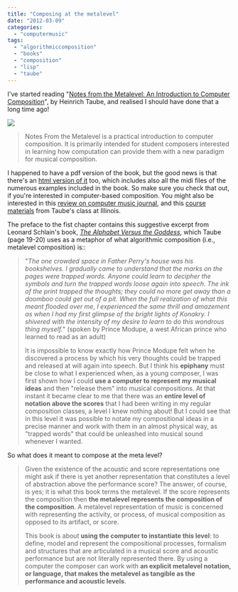 ```yaml
---
title: "Composing at the metalevel"
date: "2012-03-09"
categories: 
  - "computermusic"
tags: 
  - "algorithmiccomposition"
  - "books"
  - "composition"
  - "lisp"
  - "taube"
---
```


I've started reading "[Notes from the Metalevel: An Introduction to Computer Composition](http://www.routledge.com/books/details/9789026519758/)", by Heinrich Taube, and realised I should have done that a long time ago!

![](/media/static/blog_img/9789026519758.jpg)

> Notes From the Metalevel is a practical introduction to computer composition. It is primarily intended for student composers interested in learning how computation can provide them with a new paradigm for musical composition.

I happened to have a pdf version of the book, but the good news is that there's an [html version of it](http://www.moz.ac.at/sem/lehre/lib/bib/software/cm/Notes_from_the_Metalevel/index.html) too, which includes also all the midi files of the numerous examples included in the book. So make sure you check that out, if you're interested in computer-based composition. You might also be interested in this [review on computer music journal](http://www.computermusicjournal.org/reviews/29-3/phillips-taube.html), and this [course materials](http://camil.music.illinois.edu/Classes/404A1/) from Taube's class at Illinois.

The preface to the fist chapter contains this suggestive excerpt from Leonard Schlain's book, _[The Alphabet Versus the Goddess](http://www.alphabetvsgoddess.com/index.html)_, which Taube (page 19-20) uses as a metaphor of what algorithmic composition (i.e., metalevel composition) is::

> "_The one crowded space in Father Perry's house was his bookshelves. I gradually came to understand that the marks on the pages were trapped words. Anyone could learn to decipher the symbols and turn the trapped words loose again into speech. The ink of the print trapped the thoughts; they could no more get away than a doomboo could get out of a pit. When the full realization of what this meant flooded over me, I experienced the same thrill and amazement as when I had my first glimpse of the bright lights of Konakry. I shivered with the intensity of my desire to learn to do this wondrous thing myself._" (spoken by Prince Modupe, a west African prince who learned to read as an adult)
> 
> It is impossible to know exactly how Prince Modupe felt when he discovered a process by which his very thoughts could be trapped and released at will again into speech. But I think his **epiphany** must be close to what I experienced when, as a young composer, I was first shown how I could **use a computer to represent my musical ideas** and then "release them" into musical compositions. At that instant it became clear to me that there was an **entire level of notation above the scores** that I had been writing in my regular composition classes, a level I knew nothing about! But I could see that in this level it was possible to notate my compositional ideas in a precise manner and work with them in an almost physical way, as "trapped words" that could be unleashed into musical sound whenever I wanted.

So what does it meant to compose at the meta level?

> Given the existence of the acoustic and score representations one might ask if there is yet another representation that constitutes a level of abstraction above the performance score? The answer, of course, is yes; it is what this book terms the metalevel. If the score represents the composition then **the metalevel represents the composition of the composition**. A metalevel representation of music is concerned with representing the activity, or process, of musical composition as opposed to its artifact, or score.
> 
> This book is about **using the computer to instantiate this level**: to define, model and represent the compositional processes, formalism and structures that are articulated in a musical score and acoustic performance but are not literally represented there. By using a computer the composer can work with **an explicit metalevel notation, or language, that makes the metalevel as tangible as the performance and acoustic levels**.
